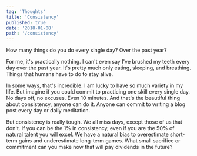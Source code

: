 ```yaml
---
tag: 'Thoughts'
title: 'Consistency'
published: true
date: '2018-01-08'
path: '/consistency'
---
```


How many things do you do every single day?  Over the past year?

For me, it's practically nothing.  I can't even say I've brushed my teeth every day over the past year.  It's pretty much only eating, sleeping, and breathing.  Things that humans have to do to stay alive.

In some ways, that's incredible.  I am lucky to have so much variety in my life.  But imagine if you could commit to practicing one skill every single day.  No days off, no excuses. Even 10 minutes. And that's the beautiful thing about consistency, anyone can do it.  Anyone can commit to writing a blog post every day or daily meditation. 

But consistency is really tough.  We all miss days, except those of us that don't.  If you can be the 1% in consistency, even if you are the 50% of natural talent you will excel. We have a natural bias to overestimate short-term gains and underestimate long-term games.  What small sacrifice or commitment can you make now that will pay dividends in the future?